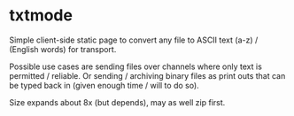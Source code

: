 # txtmode

Simple client-side static page to convert any file to ASCII text (a-z) / (English words) for transport.

Possible use cases are sending files over channels where only text is permitted / reliable. Or sending / archiving binary files
as print outs that can be typed back in (given enough time / will to do so).

Size expands about 8x (but depends), may as well zip first.
